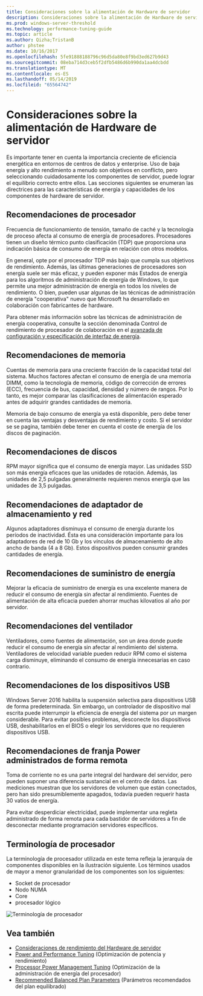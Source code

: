 ```yaml
---
title: Consideraciones sobre la alimentación de Hardware de servidor
description: Consideraciones sobre la alimentación de Hardware de servidor
ms.prod: windows-server-threshold
ms.technology: performance-tuning-guide
ms.topic: article
ms.author: Qizha;TristanB
author: phstee
ms.date: 10/16/2017
ms.openlocfilehash: 5fe91888188796c96d5da80e8f9bd3ed627b9d43
ms.sourcegitcommit: 08eba714d3ceb5f2dfb5486d6b990da1aa4dcbdd
ms.translationtype: MT
ms.contentlocale: es-ES
ms.lasthandoff: 05/14/2019
ms.locfileid: "65564742"
---
```

# <a name="server-hardware-power-considerations"></a>Consideraciones sobre la alimentación de Hardware de servidor

Es importante tener en cuenta la importancia creciente de eficiencia energética en entornos de centros de datos y enterprise. Uso de baja energía y alto rendimiento a menudo son objetivos en conflicto, pero seleccionando cuidadosamente los componentes de servidor, puede lograr el equilibrio correcto entre ellos. Las secciones siguientes se enumeran las directrices para las características de energía y capacidades de los componentes de hardware de servidor.

## <a name="processor-recommendations"></a>Recomendaciones de procesador

Frecuencia de funcionamiento de tensión, tamaño de caché y la tecnología de proceso afecta al consumo de energía de procesadores. Procesadores tienen un diseño térmico punto clasificación (TDP) que proporciona una indicación básica de consumo de energía en relación con otros modelos.

En general, opte por el procesador TDP más bajo que cumpla sus objetivos de rendimiento. Además, las últimas generaciones de procesadores son energía suele ser más eficaz, y pueden exponer más Estados de energía para los algoritmos de administración de energía de Windows, lo que permite una mejor administración de energía en todos los niveles de rendimiento. O bien, pueden usar algunas de las técnicas de administración de energía "cooperativa" nuevo que Microsoft ha desarrollado en colaboración con fabricantes de hardware.

Para obtener más información sobre las técnicas de administración de energía cooperativa, consulte la sección denominada Control de rendimiento de procesador de colaboración en el [avanzada de configuración y especificación de interfaz de energía](http://www.uefi.org/sites/default/files/resources/ACPI_5_1release.pdf).


## <a name="memory-recommendations"></a>Recomendaciones de memoria
Cuentas de memoria para una creciente fracción de la capacidad total del sistema. Muchos factores afectan el consumo de energía de una memoria DIMM, como la tecnología de memoria, código de corrección de errores (ECC), frecuencia de bus, capacidad, densidad y número de rangos. Por lo tanto, es mejor comparar las clasificaciones de alimentación esperado antes de adquirir grandes cantidades de memoria.

Memoria de bajo consumo de energía ya está disponible, pero debe tener en cuenta las ventajas y desventajas de rendimiento y costo. Si el servidor se se pagina, también debe tener en cuenta el coste de energía de los discos de paginación.


## <a name="disks-recommendations"></a>Recomendaciones de discos
RPM mayor significa que el consumo de energía mayor. Las unidades SSD son más energía eficaces que las unidades de rotación. Además, las unidades de 2,5 pulgadas generalmente requieren menos energía que las unidades de 3,5 pulgadas.

## <a name="network-and-storage-adapter-recommendations"></a>Recomendaciones de adaptador de almacenamiento y red
Algunos adaptadores disminuya el consumo de energía durante los períodos de inactividad. Ésta es una consideración importante para los adaptadores de red de 10 Gb y los vínculos de almacenamiento de alto ancho de banda (4 a 8 Gb). Estos dispositivos pueden consumir grandes cantidades de energía.


## <a name="power-supply-recommendations"></a>Recomendaciones de suministro de energía
Mejorar la eficacia de suministro de energía es una excelente manera de reducir el consumo de energía sin afectar al rendimiento. Fuentes de alimentación de alta eficacia pueden ahorrar muchas kilovatios al año por servidor.


## <a name="fan-recommendations"></a>Recomendaciones del ventilador
Ventiladores, como fuentes de alimentación, son un área donde puede reducir el consumo de energía sin afectar al rendimiento del sistema. Ventiladores de velocidad variable pueden reducir RPM como el sistema carga disminuye, eliminando el consumo de energía innecesarias en caso contrario.


## <a name="usb-devices-recommendations"></a>Recomendaciones de los dispositivos USB
Windows Server 2016 habilita la suspensión selectiva para dispositivos USB de forma predeterminada. Sin embargo, un controlador de dispositivo mal escrita puede interrumpir la eficiencia de energía del sistema por un margen considerable. Para evitar posibles problemas, desconecte los dispositivos USB, deshabilitarlos en el BIOS o elegir los servidores que no requieren dispositivos USB.


## <a name="remotely-managed-power-strip-recommendations"></a>Recomendaciones de franja Power administrados de forma remota
Toma de corriente no es una parte integral del hardware del servidor, pero pueden suponer una diferencia sustancial en el centro de datos. Las mediciones muestran que los servidores de volumen que están conectados, pero han sido presumiblemente apagados, todavía pueden requerir hasta 30 vatios de energía.

Para evitar desperdiciar electricidad, puede implementar una regleta administrado de forma remota para cada bastidor de servidores a fin de desconectar mediante programación servidores específicos.

## <a name="processor-terminology"></a>Terminología de procesador
La terminología de procesador utilizada en este tema refleja la jerarquía de componentes disponibles en la ilustración siguiente. Los términos usados de mayor a menor granularidad de los componentes son los siguientes:

-   Socket de procesador
-   Nodo NUMA
-   Core
-   procesador lógico

![Terminología de procesador](../media/perftune-guide-figure-1.png)

## <a name="see-also"></a>Vea también
- [Consideraciones de rendimiento del Hardware de servidor](index.md)
- [Power and Performance Tuning](power/power-performance-tuning.md) (Optimización de potencia y rendimiento)
- [Processor Power Management Tuning](power/processor-power-management-tuning.md) (Optimización de la administración de energía del procesador)
- [Recommended Balanced Plan Parameters](power/recommended-balanced-plan-parameters.md) (Parámetros recomendados del plan equilibrado)
